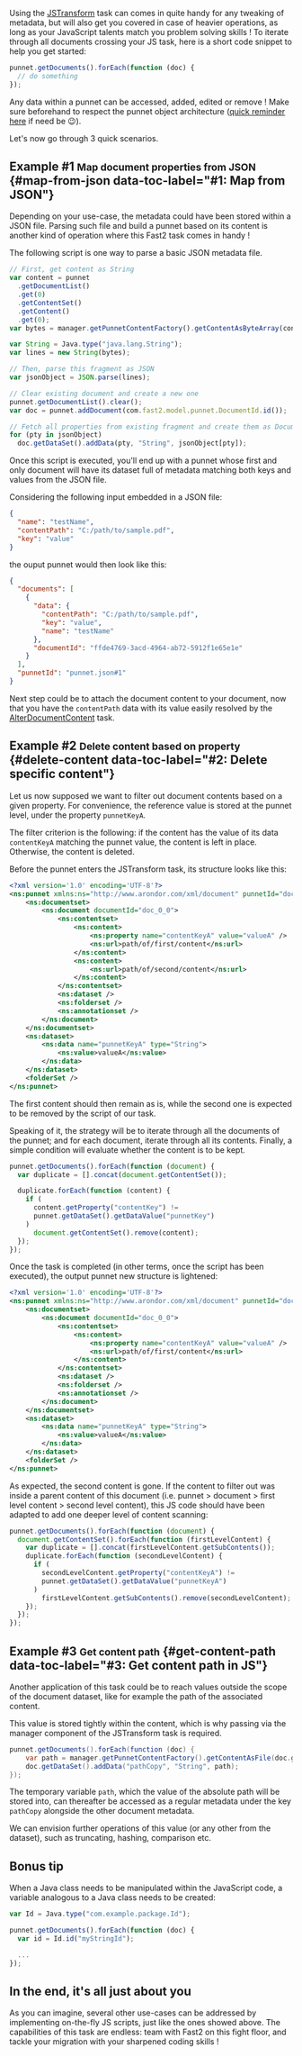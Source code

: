 Using the [JSTransform](../catalog/transformer.md#JSTransform) task can comes in quite handy for any tweaking of metadata, but will also get you covered in case of heavier operations, as long as your JavaScript talents match you problem solving skills !
To iterate through all documents crossing your JS task, here is a short code snippet to help you get started:

```js
punnet.getDocuments().forEach(function (doc) {
  // do something
});
```

Any data within a punnet can be accessed, added, edited or remove ! Make sure beforehand to respect the punnet object architecture ([quick reminder here](../getting-started/overall-concepts.md#punnet) if need be 😉).

Let's now go through 3 quick scenarios.

## Example #1 <small>Map document properties from JSON</small> {#map-from-json data-toc-label="#1: Map from JSON"}

Depending on your use-case, the metadata could have been stored within a JSON file. Parsing such file and build a punnet based on its content is another kind of operation where this Fast2 task comes in handy !

The following script is one way to parse a basic JSON metadata file.

```js
// First, get content as String
var content = punnet
  .getDocumentList()
  .get(0)
  .getContentSet()
  .getContent()
  .get(0);
var bytes = manager.getPunnetContentFactory().getContentAsByteArray(content);

var String = Java.type("java.lang.String");
var lines = new String(bytes);

// Then, parse this fragment as JSON
var jsonObject = JSON.parse(lines);

// Clear existing document and create a new one
punnet.getDocumentList().clear();
var doc = punnet.addDocument(com.fast2.model.punnet.DocumentId.id());

// Fetch all properties from existing fragment and create them as Document data
for (pty in jsonObject)
  doc.getDataSet().addData(pty, "String", jsonObject[pty]);
```

Once this script is executed, you'll end up with a punnet whose first and only document will have its dataset full of metadata matching both keys and values from the JSON file.

Considering the following input embedded in a JSON file:

```json
{
  "name": "testName",
  "contentPath": "C:/path/to/sample.pdf",
  "key": "value"
}
```

the ouput punnet would then look like this:

```json
{
  "documents": [
    {
      "data": {
        "contentPath": "C:/path/to/sample.pdf",
        "key": "value",
        "name": "testName"
      },
      "documentId": "ffde4769-3acd-4964-ab72-5912f1e65e1e"
    }
  ],
  "punnetId": "punnet.json#1"
}
```

Next step could be to attach the document content to your document, now that you have the `contentPath` data with its value easily resolved by the [AlterDocumentContent](../catalog/transformer.md#AlterDocumentContent) task.

## Example #2 <small>Delete content based on property</small> {#delete-content data-toc-label="#2: Delete specific content"}

Let us now supposed we want to filter out document contents based on a given property. For convenience, the reference value is stored at the punnet level, under the property `punnetKeyA`.

The filter criterion is the following: if the content has the value of its data `contentKeyA` matching the punnet value, the content is left in place. Otherwise, the content is deleted.

Before the punnet enters the JSTransform task, its structure looks like this:

```xml
<?xml version='1.0' encoding='UTF-8'?>
<ns:punnet xmlns:ns="http://www.arondor.com/xml/document" punnetId="doc_0_0#1">
	<ns:documentset>
		<ns:document documentId="doc_0_0">
			<ns:contentset>
				<ns:content>
					<ns:property name="contentKeyA" value="valueA" />
					<ns:url>path/of/first/content</ns:url>
				</ns:content>
				<ns:content>
					<ns:url>path/of/second/content</ns:url>
				</ns:content>
			</ns:contentset>
			<ns:dataset />
			<ns:folderset />
			<ns:annotationset />
		</ns:document>
	</ns:documentset>
	<ns:dataset>
		<ns:data name="punnetKeyA" type="String">
			<ns:value>valueA</ns:value>
		</ns:data>
	</ns:dataset>
	<folderSet />
</ns:punnet>
```

The first content should then remain as is, while the second one is expected to be removed by the script of our task.

Speaking of it, the strategy will be to iterate through all the documents of the punnet; and for each document, iterate through all its contents. Finally, a simple condition will evaluate whether the content is to be kept.

```js
punnet.getDocuments().forEach(function (document) {
  var duplicate = [].concat(document.getContentSet());

  duplicate.forEach(function (content) {
    if (
      content.getProperty("contentKey") !=
      punnet.getDataSet().getDataValue("punnetKey")
    )
      document.getContentSet().remove(content);
  });
});
```

Once the task is completed (in other terms, once the script has been executed), the output punnet new structure is lightened:

```xml
<?xml version='1.0' encoding='UTF-8'?>
<ns:punnet xmlns:ns="http://www.arondor.com/xml/document" punnetId="doc_0_0#1">
	<ns:documentset>
		<ns:document documentId="doc_0_0">
			<ns:contentset>
				<ns:content>
					<ns:property name="contentKeyA" value="valueA" />
					<ns:url>path/of/first/content</ns:url>
				</ns:content>
			</ns:contentset>
			<ns:dataset />
			<ns:folderset />
			<ns:annotationset />
		</ns:document>
	</ns:documentset>
	<ns:dataset>
		<ns:data name="punnetKeyA" type="String">
			<ns:value>valueA</ns:value>
		</ns:data>
	</ns:dataset>
	<folderSet />
</ns:punnet>
```

As expected, the second content is gone.
If the content to filter out was inside a parent content of this document (i.e. punnet > document > first level content > second level content), this JS code should have been adapted to add one deeper level of content scanning:

```js
punnet.getDocuments().forEach(function (document) {
  document.getContentSet().forEach(function (firstLevelContent) {
    var duplicate = [].concat(firstLevelContent.getSubContents());
    duplicate.forEach(function (secondLevelContent) {
      if (
        secondLevelContent.getProperty("contentKeyA") !=
        punnet.getDataSet().getDataValue("punnetKeyA")
      )
        firstLevelContent.getSubContents().remove(secondLevelContent);
    });
  });
});
```

## Example #3 <small>Get content path</small> {#get-content-path data-toc-label="#3: Get content path in JS"}

Another application of this task could be to reach values outside the scope of the document dataset, like for example the path of the associated content.

This value is stored tightly within the content, which is why passing via the manager component of the JSTransform task is required.

```java
punnet.getDocuments().forEach(function (doc) {
    var path = manager.getPunnetContentFactory().getContentAsFile(doc.getContentSet().get(0)).getPath();
    doc.getDataSet().addData("pathCopy", "String", path);
});
```

The temporary variable `path`, which the value of the absolute path will be stored into, can thereafter be accessed as a regular metadata under the key `pathCopy` alongside the other document metadata.

We can envision further operations of this value (or any other from the dataset), such as truncating, hashing, comparison etc.

## Bonus tip

When a Java class needs to be manipulated within the JavaScript code, a variable analogous to a Java class needs to be created:

```js
var Id = Java.type("com.example.package.Id");

punnet.getDocuments().forEach(function (doc) {
  var id = Id.id("myStringId");

  ...
});
```

## In the end, it's all just about you

As you can imagine, several other use-cases can be addressed by implementing on-the-fly JS scripts, just like the ones showed above. The capabilities of this task are endless: team with Fast2 on this fight floor, and tackle your migration with your sharpened coding skills !
